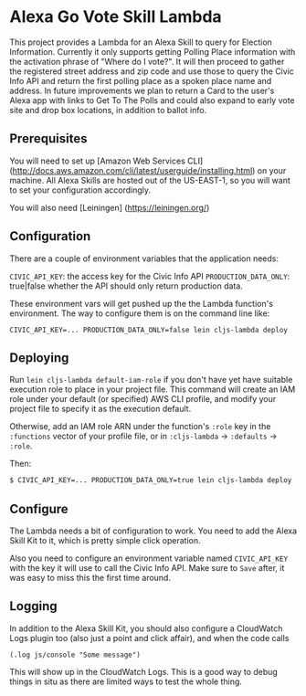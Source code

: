 # Alexa Go Vote Skill Lambda

This project provides a Lambda for an Alexa Skill to query for Election Information.
Currently it only supports getting Polling Place information with the activation
phrase of "Where do I vote?". It will then proceed to gather the registered street
address and zip code and use those to query the Civic Info API and return the first
polling place as a spoken place name and address. In future improvements we plan
to return a Card to the user's Alexa app with links to Get To The Polls and could
also expand to early vote site and drop box locations, in addition to ballot info.

## Prerequisites

You will need to set up [Amazon Web Services CLI] (http://docs.aws.amazon.com/cli/latest/userguide/installing.html) on your machine.   All Alexa Skills are hosted out of the US-EAST-1, so you will want to set your configuration accordingly.

You will also need [Leiningen] (https://leiningen.org/)

## Configuration

There are a couple of environment variables that the application needs:

`CIVIC_API_KEY`: the access key for the Civic Info API
`PRODUCTION_DATA_ONLY`: true|false whether the API should only return production data.

These environment vars will get pushed up the the Lambda function's environment. The
way to configure them is on the command line like:

```CIVIC_API_KEY=... PRODUCTION_DATA_ONLY=false lein cljs-lambda deploy```

## Deploying

Run `lein cljs-lambda default-iam-role` if you don't have yet have suitable
execution role to place in your project file.  This command will create an IAM
role under your default (or specified) AWS CLI profile, and modify your project
file to specify it as the execution default.

Otherwise, add an IAM role ARN under the function's `:role` key in the
`:functions` vector of your profile file, or in `:cljs-lambda` -> `:defaults` ->
`:role`.

Then:

```sh
$ CIVIC_API_KEY=... PRODUCTION_DATA_ONLY=true lein cljs-lambda deploy
```

## Configure

The Lambda needs a bit of configuration to work. You need to add the Alexa Skill Kit
to it, which is pretty simple click operation.

Also you need to configure an environment variable named `CIVIC_API_KEY` with the
key it will use to call the Civic Info API. Make sure to `Save` after, it was easy
to miss this the first time around.

## Logging

In addition to the Alexa Skill Kit, you should also configure a CloudWatch Logs plugin too
(also just a point and click affair), and when the code calls

`(.log js/console "Some message")`

This will show up in the CloudWatch Logs. This is a good way to debug things in situ
as there are limited ways to test the whole thing.
